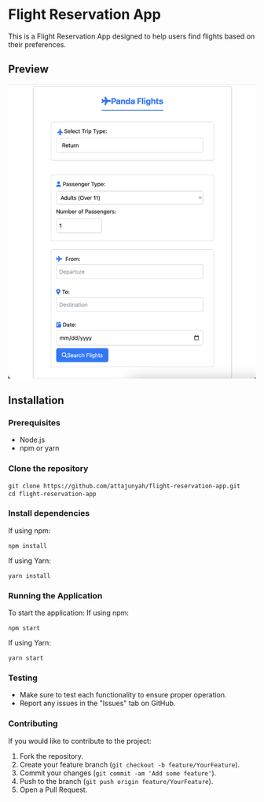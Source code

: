 # Flight Reservation App

This is a Flight Reservation App designed to help users find flights based on their preferences.

## Preview 
<img src="./public/home.png" alt="preview" width="700"/>

## Installation

### Prerequisites

- Node.js
- npm or yarn

### Clone the repository

```
git clone https://github.com/attajunyah/flight-reservation-app.git
cd flight-reservation-app
```

### Install dependencies
If using npm: 
```
npm install
```

If using Yarn: 
```
yarn install
```

### Running the Application
To start the application: 
If using npm: 
```
npm start
```

If using Yarn: 
```
yarn start
```

### Testing
- Make sure to test each functionality to ensure proper operation.
- Report any issues in the "Issues" tab on GitHub.


### Contributing
If you would like to contribute to the project:

1. Fork the repository.
2. Create your feature branch (`git checkout -b feature/YourFeature`).
3. Commit your changes (`git commit -am 'Add some feature'`).
4. Push to the branch (`git push origin feature/YourFeature`).
5. Open a Pull Request.


